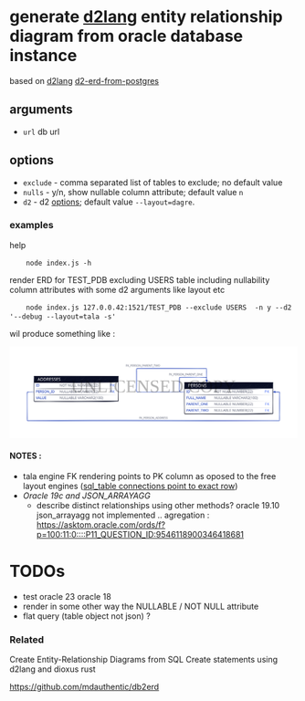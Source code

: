 


# generate [d2lang](https://github.com/terrastruct/d2) entity relationship diagram from oracle database instance 
 
  based on [d2lang](https://github.com/terrastruct/d2#related) [d2-erd-from-postgres](https://github.com/zekenie/d2-erd-from-postgres/)

## arguments
 - `url` db url
## options 
 - `exclude` - comma separated list of tables to exclude; no default value
 - `nulls` - y/n, show nullable column attribute; default value `n`
 - `d2` - d2 [options](https://d2lang.com/tour/man); default value `--layout=dagre`. 


### examples

   help

        node index.js -h

   render ERD for TEST_PDB excluding USERS table including nullability column attributes with some d2 arguments like layout etc
   
        node index.js 127.0.0.42:1521/TEST_PDB --exclude USERS  -n y --d2 '--debug --layout=tala -s'
   
   wil produce something like :

  ![img](./playground/output.svg)


#### NOTES :
   - tala engine FK rendering points to PK column as oposed to the free layout engines ([sql_table connections point to exact row](https://d2lang.com/tour/tala/))
   - *Oracle 19c and JSON_ARRAYAGG*
       - describe  distinct  relationships using other methods? oracle 19.10 json_arrayagg not implemented .. agregation : https://asktom.oracle.com/ords/f?p=100:11:0::::P11_QUESTION_ID:9546118900346418681
    


# TODOs     
   - test oracle 23 oracle 18
   - render in some other way the NULLABLE / NOT NULL attribute
   - flat query (table object not json) ?

     
### Related 

Create Entity-Relationship Diagrams from SQL Create statements using d2lang and dioxus rust

https://github.com/mdauthentic/db2erd





